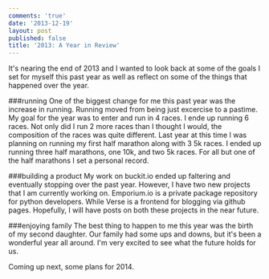 ```yaml
---
comments: 'true'
date: '2013-12-19'
layout: post
published: false
title: '2013: A Year in Review'
---
```

It's nearing the end of 2013 and I wanted to look back at some of the goals I set for myself this past year as well as reflect on some of the things that happened over the year.

###running
One of the biggest change for me this past year was the increase in running. Running moved from being just excercise to a pastime. My goal for the year was to enter and run in 4 races. I ende up running 6 races. Not only did I run 2 more races than I thought I would, the composition of the races was quite different. Last year at this time I was planning on running my first half marathon along with 3 5k races. I ended up running three half marathons, one 10k, and two 5k races. For all but one of the half marathons I set a personal record.

###building a product
My work on buckit.io ended up faltering and eventually stopping over the past year. However, I have two new projects that I am currently working on. Emporium.io is  a private package repository for python developers. While Verse is a frontend for blogging via github pages. Hopefully, I will have posts on both these projects in the near future.

###enjoying family
The best thing to happen to me this year was the birth of my second daughter. Our family had some ups and downs, but it's been a wonderful year all around. I'm very excited to see what the future holds for us.

Coming up next, some plans for 2014.